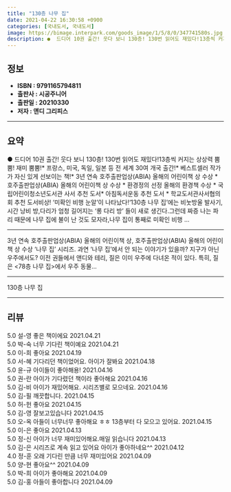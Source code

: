 ```yaml
---
title: "130층 나무 집"
date: 2021-04-22 16:30:58 +0900
categories: [국내도서, 국내도서]
image: https://bimage.interpark.com/goods_image/1/5/8/0/347741580s.jpg
description: ●  드디어 10권 출간! 웃다 보니 130층! 130번 읽어도 재밌다!13층씩 커지는 상상력 뿜뿜! 재미 뿜뿜!* 프랑스, 미국, 독일, 일본 등 전 세계 30여 개국 출간!*  베스트셀러 작가가 자신 있게 선보이는 책!* 3년 연속 호주출판업상(ABIA) 올해의 어린이책 상 수상 * 호주출판업상(AB
---
```


## **정보**

- **ISBN : 9791165794811**
- **출판사 : 시공주니어**
- **출판일 : 20210330**
- **저자 : 앤디 그리피스**

------



## **요약**

●  드디어 10권 출간! 웃다 보니 130층! 130번 읽어도 재밌다!13층씩 커지는 상상력 뿜뿜! 재미 뿜뿜!* 프랑스, 미국, 독일, 일본 등 전 세계 30여 개국 출간!*  베스트셀러 작가가 자신 있게 선보이는 책!* 3년 연속 호주출판업상(ABIA) 올해의 어린이책 상 수상 * 호주출판업상(ABIA) 올해의 어린이책 상 수상 * 환경정의 선정 올해의 환경책 수상  * 국립어린이청소년도서관 사서 추천 도서* 아침독서운동 추천 도서  * 학교도서관사서협의회 추천 도서비상! ‘미확인 비행 눈알’이 나타났다!‘130층 나무 집’에는 비눗방울 발사기, 시간 낭비 방,다리가 엄청 길어지는 ‘롱 다리 방’ 들이 새로 생긴다.그런데 짜증 나는 파리 때문에 나무 집에 불이 난 것도 모자라,나무 집이 통째로 미확인 비행 ...

------

3년 연속 호주출판업상(ABIA) 올해의 어린이책 상, 호주출판업상(ABIA) 올해의 어린이책 상 수상 ‘나무 집’ 시리즈. 과연 ‘나무 집’에서 안 되는 이야기가 있을까? 지구가 아닌 우주에서도? 이전 권들에서 앤디와 테리, 질은 이미 우주에 다녀온 적이 있다. 특히, 질은 &lt;78층 나무 집&gt;에서 우주 동물... 

------


130층 나무 집 

------


## **리뷰** 

5.0 설-영 좋은 책이에요 2021.04.21 <br/>5.0 박-숙 너무 기다린 책이예요  2021.04.21 <br/>5.0 이-희 좋아요 2021.04.19 <br/>5.0 서-혜 기다리던 책이었어요. 아이가 잘봐요 2021.04.18 <br/>5.0 윤-규 아이들이 좋아해용! 2021.04.16 <br/>5.0 권-란 아이가 기다렸던 책이라 좋아해요 2021.04.16 <br/>5.0 김-비 아이가 재밌어해요. 시리즈별로 모으네요. 2021.04.16 <br/>5.0 김-필 깨끗합니다. 2021.04.15 <br/>5.0 허-헌 좋아요  2021.04.15 <br/>5.0 김-영 잘보고있습니다 2021.04.15 <br/>5.0 오-옥 아들이 너무너무 좋아해요 ㅎㅎ
13층부터 다 모으고 있어요. 2021.04.15 <br/>5.0 이-은 좋아요 2021.04.13 <br/>5.0 정-신 아이가 너무 재미있어해요.매일 읽습니다 2021.04.13 <br/>5.0 김-은 시리즈로 계속 읽고 있어요 아이가 좋아하네요^^ 2021.04.12 <br/>4.0 정-훈 오래 기다린 만큼 너무 재미있어요 2021.04.09 <br/>5.0 양-현 좋아요^^ 2021.04.09 <br/>5.0 박-희 아이가 좋아해요 2021.04.09 <br/>5.0 김-홍 아들이 좋아합니다 2021.04.09 <br/>